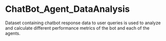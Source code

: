 # ChatBot_Agent_DataAnalysis
Dataset containing chatbot response data to user queries is used to analyze and calculate different performance metrics of the bot and each of the agents.
